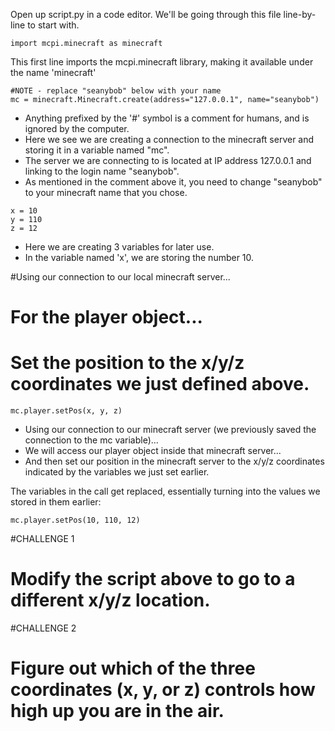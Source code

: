 Open up script.py in a code editor. We'll be going through this file line-by-line to start with.

```
import mcpi.minecraft as minecraft
```
This first line imports the mcpi.minecraft library, making it available under the name 'minecraft'

```
#NOTE - replace "seanybob" below with your name
mc = minecraft.Minecraft.create(address="127.0.0.1", name="seanybob")
```

- Anything prefixed by the '#' symbol is a comment for humans, and is ignored by the computer.
- Here we see we are creating a connection to the minecraft server and storing it in a variable named "mc".
- The server we are connecting to is located at IP address 127.0.0.1 and linking to the login name "seanybob".
- As mentioned in the comment above it, you need to change "seanybob" to your minecraft name that you chose.

```
x = 10
y = 110
z = 12
```

- Here we are creating 3 variables for later use.
- In the variable named 'x', we are storing the number 10.

#Using our connection to our local minecraft server...
#   For the player object...
#   Set the position to the x/y/z coordinates we just defined above.
```
mc.player.setPos(x, y, z)
```

- Using our connection to our minecraft server (we previously saved the connection to the mc variable)...
- We will access our player object inside that minecraft server...
- And then set our position in the minecraft server to the x/y/z coordinates indicated by the variables we just set earlier.

The variables in the call get replaced, essentially turning into the values we stored in them earlier:
```
mc.player.setPos(10, 110, 12)
```

#CHALLENGE 1
# Modify the script above to go to a different x/y/z location.

#CHALLENGE 2
# Figure out which of the three coordinates (x, y, or z) controls how high up you are in the air.